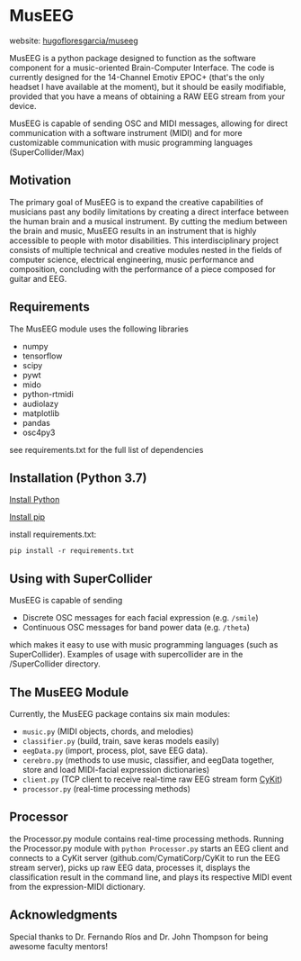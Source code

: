 # MusEEG
website: [hugofloresgarcia/museeg](https://hugofloresgarcia.github.io/MusEEG/)

MusEEG is a python package designed to function as the software component for a music-oriented Brain-Computer Interface. The code is currently designed for the 14-Channel Emotiv EPOC+ (that's the only headset I have available at the moment), but it should be easily modifiable, provided that you have a means of obtaining a RAW EEG stream from your device. 

MusEEG is capable of sending OSC and MIDI messages, allowing for direct communication with a software instrument (MIDI) and for more customizable communication with music programming languages (SuperCollider/Max)

## Motivation
The primary goal of MusEEG is to expand the creative capabilities of musicians past any bodily limitations by creating a direct interface between the human brain and a musical instrument. By cutting the medium between the brain and music, MusEEG results in an instrument that is highly accessible to people with motor disabilities. This interdisciplinary project consists of multiple technical and creative modules nested in the fields of computer science, electrical engineering, music performance and composition, concluding with the performance of a piece composed for guitar and EEG.

## Requirements
The MusEEG module uses the following libraries
- numpy
- tensorflow
- scipy
- pywt
- mido
- python-rtmidi
- audiolazy
- matplotlib
- pandas
- osc4py3

see requirements.txt for the full list of dependencies

## Installation (Python 3.7)
[Install Python](https://realpython.com/installing-python/)

[Install pip](https://www.makeuseof.com/tag/install-pip-for-python/)

install requirements.txt:

`pip install -r requirements.txt`

## Using with SuperCollider 
MusEEG is capable of sending
- Discrete OSC messages for each facial expression (e.g. `/smile`)
- Continuous OSC messages for band power data (e.g. `/theta`)

which makes it easy to use with music programming languages (such as SuperCollider). Examples of usage with supercollider are in the /SuperCollider directory. 

## The MusEEG Module
Currently, the MusEEG package contains six main modules: 
- `music.py` (MIDI objects, chords, and melodies)
- `classifier.py` (build, train, save keras models easily)
- `eegData.py` (import, process, plot, save EEG data). 
- `cerebro.py` (methods to use music, classifier, and eegData together, store and load MIDI-facial expression dictionaries)
- `client.py` (TCP client to receive real-time raw EEG stream form [CyKit](https://github.com/CymatiCorp/CyKit))
- `processor.py` (real-time processing methods)

## Processor
the Processor.py module contains real-time processing methods. Running the Processor.py module with `python Processor.py` starts an EEG client and connects to a CyKit server (github.com/CymatiCorp/CyKit to run the EEG stream server), picks up raw EEG data, processes it, displays the classification result in the command line, and plays its respective MIDI event from the expression-MIDI dictionary. 

## Acknowledgments
Special thanks to Dr. Fernando Ríos and Dr. John Thompson for being awesome faculty mentors!
